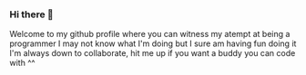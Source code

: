 ### Hi there 👋
Welcome to my github profile where you can witness my atempt at being a programmer
I may not know what I'm doing but I sure am having fun doing it
I'm always down to collaborate, hit me up if you want a buddy you can code with ^^

<!--
**LubomirPacheliev/LubomirPacheliev** is a ✨ _special_ ✨ repository because its `README.md` (this file) appears on your GitHub profile.

Here are some ideas to get you started:

- 🔭 I’m currently working on ...
- 🌱 I’m currently learning ...
- 👯 I’m looking to collaborate on ...
- 🤔 I’m looking for help with ...
- 💬 Ask me about ...
- 📫 How to reach me: ...
- 😄 Pronouns: ...
- ⚡ Fun fact: ...
-->

